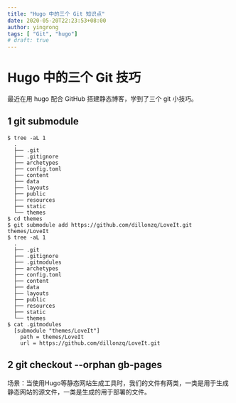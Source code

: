 ```yaml
---
title: "Hugo 中的三个 Git 知识点"
date: 2020-05-20T22:23:53+08:00
author: yingrong
tags: [ "Git", "hugo"]
# draft: true
---
```


Hugo 中的三个 Git 技巧
======================

最近在用 hugo 配合 GitHub 搭建静态博客，学到了三个 git 小技巧。

## 1 git submodule


``` shell
$ tree -aL 1
  .
  ├── .git
  ├── .gitignore
  ├── archetypes
  ├── config.toml
  ├── content
  ├── data
  ├── layouts
  ├── public
  ├── resources
  ├── static
  └── themes
$ cd themes
$ git submodule add https://github.com/dillonzq/LoveIt.git themes/LoveIt
$ tree -aL 1
  .
  ├── .git
  ├── .gitignore
  ├── .gitmodules
  ├── archetypes
  ├── config.toml
  ├── content
  ├── data
  ├── layouts
  ├── public
  ├── resources
  ├── static
  └── themes
$ cat .gitmodules
  [submodule "themes/LoveIt"]
    path = themes/LoveIt
    url = https://github.com/dillonzq/LoveIt.git

```

## 2 git checkout --orphan gb-pages

场景：当使用Hugo等静态网站生成工具时，我们的文件有两类，一类是用于生成静态网站的源文件，一类是生成的用于部署的文件。

















<!-- 





git checkout --orphan branch-name
=====================

# git checkout --orphan branch-name #

Git DAG 有向无环图。

hugo git

git submodule
git checkout --orphan
git worktree add dirpath branch
git worktree add dirpath orphan-branch




orphan 
1. adj. 孤儿的；无双亲的
2. n. 孤儿
3. vt. 使成孤儿

sss
---

## SSS ##

  * 正常新建分支是什么情况？正常情况下，新建的分支的继承原分支的历史。举个例子。
  1. on branch 1，git history
  gcb newbranch git history
  
  git commit new git history
  
  如果新分支标记为 orphan。那么它没有历史。新的提交会是第一个提交。

  
  回到了它的字面含义：孤儿，没有父节点。
  
  ---
  
  怎么实现
  
  1. git branch new   git checkout --orphan new
  2. git checkout --orphan




[Using Git Worktree to Deploy GitHub Pages](http://sangsoonam.github.io/2019/02/08/using-git-worktree-to-deploy-github-pages.html "Using Git Worktree to Deploy GitHub Pages")
[host on GitHub](https://gohugo.io/hosting-and-deployment/hosting-on-github/ "Host on GitHub")


[^1 -->
